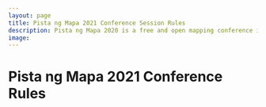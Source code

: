 ```yaml
---
layout: page
title: Pista ng Mapa 2021 Conference Session Rules
description: Pista ng Mapa 2020 is a free and open mapping conference in the Philippines
image:
---
```

<h1 class="color-pnm-blue mb-4">Pista ng Mapa 2021 Conference Rules</h1>
